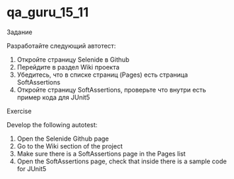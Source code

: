 # qa_guru_15_11

Задание

Разработайте следующий автотест:
1. Откройте страницу Selenide в Github
2. Перейдите в раздел Wiki проекта
3. Убедитесь, что в списке страниц (Pages) есть страница SoftAssertions
4. Откройте страницу SoftAssertions, проверьте что внутри есть пример кода для JUnit5

Exercise

Develop the following autotest:
1. Open the Selenide Github page
2. Go to the Wiki section of the project
3. Make sure there is a SoftAssertions page in the Pages list
4. Open the SoftAssertions page, check that inside there is a sample code for JUnit5
